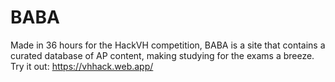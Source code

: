 # BABA
Made in 36 hours for the HackVH competition, BABA is a site that contains a curated database of AP content, making studying for the exams a breeze.
Try it out: https://vhhack.web.app/
